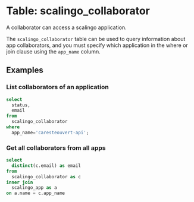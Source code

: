 # Table: scalingo_collaborator

A collaborator can access a scalingo application.

The `scalingo_collaborator` table can be used to query information about app collaborators, and you must specify which application in the where or join clause using the `app_name` column.

## Examples

### List collaborators of an application

```sql
select
  status,
  email
from
  scalingo_collaborator
where
  app_name='caresteouvert-api';
```

### Get all collaborators from all apps

```sql
select
  distinct(c.email) as email
from
  scalingo_collaborator as c
inner join
  scalingo_app as a
on a.name = c.app_name
```

